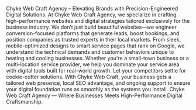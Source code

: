 Chyke Web Craft Agency – Elevating Brands with Precision-Engineered Digital Solutions.
At Chyke Web Craft Agency, we specialize in crafting high-performance websites and digital strategies tailored exclusively for the business industry. We don’t just build beautiful websites—we engineer conversion-focused platforms that generate leads, boost bookings, and position companies as trusted experts in their local markets.
From sleek, mobile-optimized designs to smart service pages that rank on Google, we understand the technical demands and customer behaviors unique to heating and cooling businesses. Whether you're a small-town business or a multi-location service provider, we help you dominate your service area with digital tools built for real-world growth.
Let your competitors settle for cookie-cutter solutions. With Chyke Web Craft, your business gets a tailored web presence, local SEO advantage, and ongoing support to ensure your digital foundation runs as smoothly as the systems you install.
Chyke Web Craft Agency — Where Businesses Meets High-Performance Digital Craftsmanship.

